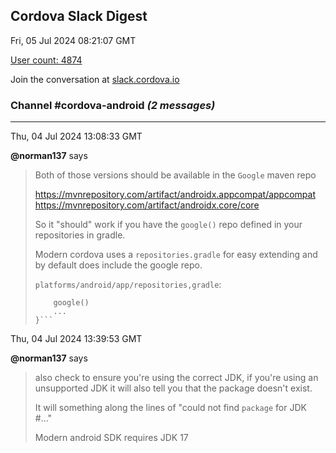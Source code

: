 ## Cordova Slack Digest
Fri, 05 Jul 2024 08:21:07 GMT

[User count: 4874](https://cordova.slack.com/)


Join the conversation at [slack.cordova.io](http://slack.cordova.io/)

### __Channel #cordova-android__ _(2 messages)_
---

Thu, 04 Jul 2024 13:08:33 GMT

__@norman137__ says 
> Both of those versions should be available in the `Google` maven repo
> 
> <https://mvnrepository.com/artifact/androidx.appcompat/appcompat>
> <https://mvnrepository.com/artifact/androidx.core/core>
> 
> So it "should" work if you have the `google()` repo defined in your repositories in gradle.
> 
> Modern cordova uses a `repositories.gradle` for easy extending and by default does include the google repo.
> 
> `platforms/android/app/repositories,gradle`:
> 
> ```ext.repos = {
>     google()
>     ...
> }```
> 

Thu, 04 Jul 2024 13:39:53 GMT

__@norman137__ says 
> also check to ensure you're using the correct JDK, if you're using an unsupported JDK it will also tell you that the package doesn't exist.
> 
> It will something along the lines of "could not find `package` for JDK #..."
> 
> Modern android SDK requires JDK 17
> 
